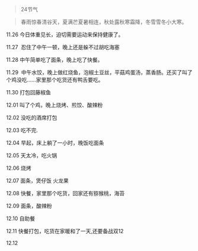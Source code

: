 > 24节气

> 春雨惊春清谷天，夏满芒夏暑相连，秋处露秋寒霜降，冬雪雪冬小大寒。

11.26  今日体重见长，迫切需要运动来保持健康了。

11.27  忍住了中午一顿，晚上还是躲不过胡吃海塞

11.28  中午简单吃了面条，晚上吃了快餐。

11.29  中午水饺，晚上做红烧鱼，泡椒土豆丝，平菇鸡蛋汤，蒸香肠。还买了叫了个鸡没吃......家里那个吃货还有鸭舌要吃。

11.30  打包回藤椒鱼

12.01  叫了个鸡，晚上烧烤、煎饺、酸辣粉

12.02  没吃的酒席打包

12.03  吃不完.

12.04  早起，床上躺了一小时，晚饭吃面条

12.05  天太冷，吃火锅

12.06  烧烤

12.07  面条，煲仔饭  火龙果

12.08  快餐，家里那个吃货，回家还有猕猴桃，海苔

12.09  面条，酸辣粉

12.10  自助餐

12.11  快餐打包，吃货在家暖和了一天,还要备战双12

12.12  


